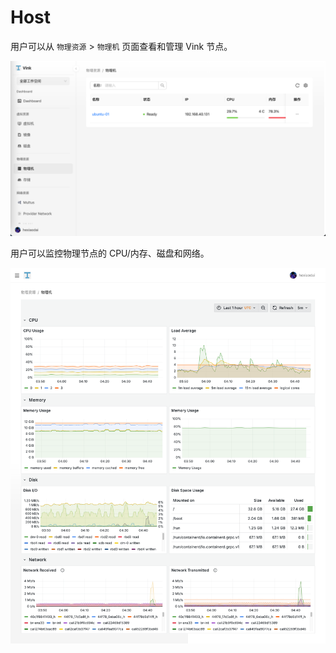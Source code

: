 # Host

用户可以从 `物理资源` > `物理机` 页面查看和管理 Vink 节点。

![host-列表](./images/host-列表.png)

用户可以监控物理节点的 CPU/内存、磁盘和网络。

![host-monitor](./images/host-monitor.png)
